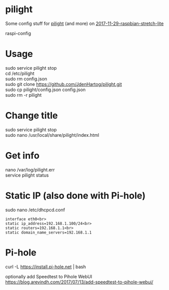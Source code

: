 # pilight
Some config stuff for [pilight](https://www.pilight.org) (and more) on [2017-11-29-raspbian-stretch-lite](https://www.raspberrypi.org/downloads/raspbian/)

raspi-config

# Usage
sudo service pilight stop<br>
cd /etc/pilight<br>
sudo rm config.json<br>
sudo git clone https://github.com/JdenHartog/pilight.git<br>
sudo cp pilight/config.json config.json<br>
sudo rm -r pilight<br>

# Change title
sudo service pilight stop<br>
sudo nano /usr/local/share/pilight/index.html

# Get info
nano /var/log/pilight.err<br>
service pilight status<br>

# Static IP (also done with Pi-hole)
sudo nano /etc/dhcpcd.conf
```
interface eth0<br>
static ip_address=192.168.1.100/24<br>
static routers=192.168.1.1<br>
static domain_name_servers=192.168.1.1
```

# Pi-hole
curl -L https://install.pi-hole.net | bash

optionally add Speedtest to Pihole WebUI<br>
https://blog.arevindh.com/2017/07/13/add-speedtest-to-pihole-webui/
